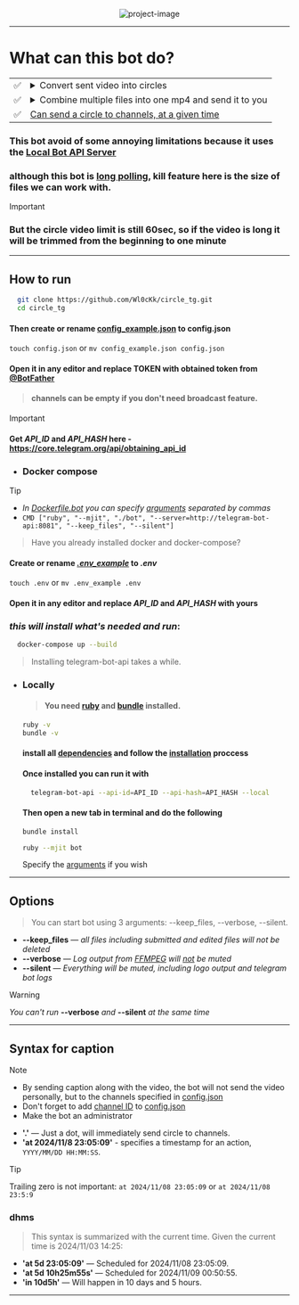 <p align="center">
  <img src="https://github.com/user-attachments/assets/5d7aac49-2d8e-4b61-aacd-54469d89aee4" alt="project-image">
</p>

---
# What can this bot do?
|  |                                                                                                                                                                    |
|--|--------------------------------------------------------------------------------------------------------------------------------------------------------------------|
|✅| <details closed><summary>Convert sent video into circles</summary><img src="https://i.imgur.com/BtSEUKD.png" alt="convert-video"></details>                        |
|✅| <details closed><summary>Combine multiple files into one mp4 and send it to you</summary><img src="https://i.imgur.com/AVOc6jX.png" alt="combine-files"></details> |
|✅| <a href="#syntax-for-caption">Can send a circle to channels, at a given time</a>                                                                                                                   |

### This bot avoid of some annoying limitations because it uses the [Local Bot API Server](https://core.telegram.org/bots/api#using-a-local-bot-api-server)

### although this bot is [long polling](https://www.geeksforgeeks.org/what-is-long-polling-and-short-polling/), kill feature here is the size of files we can work with.

> [!IMPORTANT]
> ### But the circle video limit is still 60sec, so if the video is long it will be trimmed from the beginning to one minute 
---
## How to run
  ```bash
    git clone https://github.com/Wl0cKk/circle_tg.git
    cd circle_tg
  ```
  #### Then create or rename [config_example.json](https://github.com/Wl0cKk/circle_tg/blob/main/config_example.json) to config.json
  `touch config.json` or `mv config_example.json config.json`
  #### Open it in any editor and replace TOKEN with obtained token from [@BotFather](https://t.me/botfather)
  > #### channels can be empty if you don't need broadcast feature.
  
  > [!IMPORTANT]  
  > #### Get *API_ID* and *API_HASH* here - https://core.telegram.org/api/obtaining_api_id
- ### Docker compose
> [!TIP]
  > - *In [Dockerfile.bot](https://github.com/Wl0cKk/circle_tg/blob/main/Dockerfile.bot) you can specify <a href="#options">arguments</a> separated by commas*
  > - `CMD ["ruby", "--mjit", "./bot", "--server=http://telegram-bot-api:8081", "--keep_files", "--silent"]`

  > Have you already installed docker and docker-compose?
  #### Create or rename *[.env_example](https://github.com/Wl0cKk/circle_tg/blob/main/.env_example)* to *.env*
  `touch .env` or `mv .env_example .env`
  #### Open it in any editor and replace *API_ID* and *API_HASH* with yours
  
  ### *this will install what's needed and run*:
  ```bash
    docker-compose up --build
  ```
  > Installing telegram-bot-api takes a while.
- ### Locally
  > #### You need [ruby](https://www.ruby-lang.org/en/documentation/installation/) and [bundle](https://www.jetbrains.com/help/ruby/using-the-bundler.html#install_bundler) installed.
  ```bash
  ruby -v
  bundle -v
  ```
  
  #### install all <a href="https://github.com/tdlib/telegram-bot-api?tab=readme-ov-file#dependencies">dependencies</a> and follow the <a href="https://github.com/tdlib/telegram-bot-api?tab=readme-ov-file#installation">installation</a> proccess
  #### Once installed you can run it with 
  ```bash
    telegram-bot-api --api-id=API_ID --api-hash=API_HASH --local
  ``` 
  #### Then open a new tab in terminal and do the following
  ```bash
  bundle install
  ```
  ```bash
  ruby --mjit bot
  ```
  Specify the <a href="#options">arguments</a> if you wish
---
## Options
> You can start bot using 3 arguments: --keep_files, --verbose, --silent.
- **--keep_files** — *all files including submitted and edited files will not be deleted*
- **--verbose** — *Log output from [FFMPEG](https://www.ffmpeg.org/) will <ins>not</ins> be muted*
- **--silent** — *Everything will be muted, including logo output and telegram bot logs*
> [!WARNING]  
> *You can't run* **--verbose** *and* **--silent** *at the same time*
---
## Syntax for caption
> [!NOTE]  
> - By sending caption along with the video, the bot will not send the video personally, but to the channels specified in [config.json](https://github.com/Wl0cKk/circle_tg/blob/main/config_example.json)
> - Don't forget to add [channel ID](https://gist.github.com/mraaroncruz/e76d19f7d61d59419002db54030ebe35) to [config.json](https://github.com/Wl0cKk/circle_tg/blob/main/config_example.json)
> - Make the bot an administrator

- **'.'** — Just a dot, will immediately send circle to channels.
- **'at 2024/11/8 23:05:09'** - specifies a timestamp for an action, `YYYY/MM/DD HH:MM:SS`.
> [!TIP]
> Trailing zero is not important: `at 2024/11/08 23:05:09` or `at 2024/11/08 23:5:9`
### dhms
> This syntax is summarized with the current time.
Given the current time is 2024/11/03 14:25:
- **'at 5d 23:05:09'** — Scheduled for 2024/11/08 23:05:09.
- **'at 5d 10h25m55s'** — Scheduled for 2024/11/09 00:50:55.
- **'in 10d5h'** — Will happen in 10 days and 5 hours.
---
